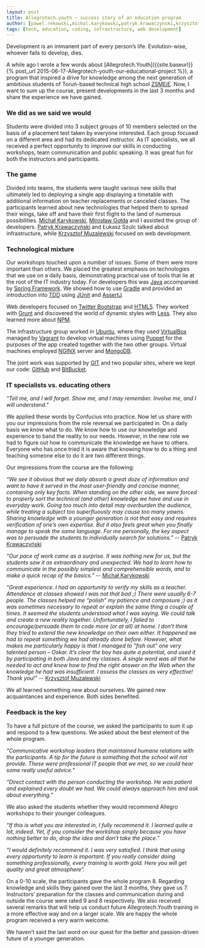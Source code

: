 ```yaml
---
layout: post
title: Allegrotech.youth – success story of an education program
author: [pawel.rekowski,michal.karykowski,patryk.krawaczynski,krzysztof.muzalewski]
tags: [tech, education, coding, infrastructure, web development]
---
```


Development is an immanent part of every person’s life. Evolution-wise, whoever fails to develop, dies.

A while ago I wrote a few words about [Allegrotech.Youth]({{site.baseurl}}{% post_url 2015-06-17-Allegrotech-youth-our-educational-project %}),
a program that inspired a drive for knowledge among the next generation of ambitious students of Toruń-based technical
high school [ZSMEiE](http://www.zsmeie.torun.pl). Now, I want to sum up the course, present developments in the last
3 months and share the experience we have gained.

### We did as we said we would
Students were divided into 3 subject groups of 10 members selected on the basis of a placement test taken by everyone
interested. Each group focused on a different area and had its dedicated instructor. As IT specialists, we all received
a perfect opportunity to improve our skills in conducting workshops, team communication and public speaking. It was
great fun for both the instructors and participants.

### The game
Divided into teams, the students were taught various new skills that ultimately led to deploying a single app displaying
a timetable with additional information on teacher replacements or canceled classes. The participants learned about new
technologies that helped them to spread their wings, take off and have their first flight to the land of numerous
possibilities. [Michał Karykowski]({{site.baseurl}}/authors/michal.karykowski),
[Mirosław Gołda]({{site.baseurl}}/authors/miroslaw.golda) and I assisted the group of developers.
[Patryk Krawaczyński]({{site.baseurl}}/authors/patryk.krawaczynski) and Łukasz Szulc talked about infrastructure,
while [Krzysztof Muzalewski]({{site.baseurl}}/authors/krzysztof.muzalewski) focused on web development.

### Technological mixture
Our workshops touched upon a number of issues. Some of them were more important than others. We placed the greatest
emphasis on technologies that we use on a daily basis, demonstrating practical use of tools that lie at the root of
the IT industry today. For developers this was [Java](https://en.wikipedia.org/wiki/Java) accompanied by
[Spring Framework](http://spring.io/). We showed how to use [Gradle](https://gradle.org/) and provided an introduction
into [TDD](https://en.wikipedia.org/wiki/Test-driven_development) using [JUnit](http://junit.org/) and
[AssertJ](http://joel-costigliola.github.io/assertj/).

Web developers focused on [Twitter Bootstrap](http://getbootstrap.com/) and
[HTML5](http://www.w3.org/TR/html5/). They worked with [Grunt](http://gruntjs.com/) and discovered the world of dynamic
styles with [Less](http://lesscss.org/). They also learned more about [NPM](https://www.npmjs.com/).

The infrastructure group worked in [Ubuntu](http://www.ubuntu.com/), where they used
[VirtualBox](https://www.virtualbox.org/) managed by [Vagrant](https://www.vagrantup.com/) to develop virtual machines
using [Puppet](https://puppetlabs.com/) for the purposes of the app created together with the two other groups. Virtual
machines employed [NGINX](http://wiki.nginx.org/) server and [MongoDB](https://www.mongodb.org/).

The joint work was supported by [GIT](https://git-scm.com/) and two popular sites, where we kept our code:
[GitHub](https://github.com/) and [BitBucket](https://bitbucket.org/).

### IT specialists vs. educating others
*“Tell me, and I will forget. Show me, and I may remember. Involve me, and I will understand."*

We applied these words by Confucius into practice. Now let us share with you our impressions from the role reversal
we participated in. On a daily basis we know what to do. We know how to use our knowledge and experience to band
the reality to our needs. However, in the new role we had to figure out how to communicate the knowledge we have
to others. Everyone who has once tried it is aware that knowing how to do a thing and teaching someone else to do it
are two different things.

Our impressions from the course are the following:

*“We see it obvious that we daily absorb a great doze of information and want to have it served in the most
user-friendly and concise manner, containing only key facts. When standing on the other side, we were forced to properly
sort the technical (and other) knowledge we have and use in everyday work. Going too much into detail may overburden
the audience, while treating a subject too superfluously may cause too many yawns. Sharing knowledge with a younger
generation is not that easy and requires verification of one’s own expertise. But it also feels great when you finally
manage to speak the same language. For me personally, the key aspect was to persuade the students to individually
search for solutions.”*
-- [Patryk Krawaczyński]({{site.baseurl}}/authors/patryk.krawaczynski)

*“Our pace of work came as a surprise. It was nothing new for us, but the students saw it as extraordinary and
unexpected. We had to learn how to communicate in the possibly simplest and comprehensible words, and to make a quick
recap of the basics.”*
-- [Michał Karykowski]({{site.baseurl}}/authors/michal.karykowski)

*“Great experience.  I had an opportunity to verify my skills as a teacher. Attendance at classes showed I was not that
bad ;) There were usually 6-7 people. The classes helped me “polish” my patience and composure ;) as it was sometimes
necessary to repeat or explain the same thing a couple of times. It seemed the students understood what I was saying.
We could talk and create a new reality together. Unfortunately, I failed to encourage/persuade them to code more
(or at all) at home. I don’t think they tried to extend the new knowledge on their own either. It happened we had
to repeat something we had already done before. However, what makes me particularly happy is that I managed to
“fish out” one very talented person – Oskar. It’s clear the boy has quite a potential, and used it by participating
in both Java and my classes. A single word was all that he needed to act and knew how to find the right answer on
the Web when the knowledge he had was insufficient. I assess the classes as very effective! Thank you!”*
-- [Krzysztof Muzalewski]({{site.baseurl}}/authors/krzysztof.muzalewski)

We all learned something new about ourselves. We gained new acquaintances and experience. Both sides benefited.

### Feedback is the key
To have a full picture of the course, we asked the participants to sum it up and respond to a few questions. We asked
about the best element of the whole program.

*“Communicative workshop leaders that maintained humane relations with the participants. A tip for the future is
something that the school will not provide. These were professional IT people that we met, so we could hear some really
useful advice.”*

*“Direct contact with the person conducting the workshop. He was patient and explained every doubt we had. We could
always approach him and ask about everything.”*

We also asked the students whether they would recommend Allegro workshops to their younger colleagues.

*“If this is what you are interested in, I fully recommend it. I learned quite a lot, indeed. Yet, if you consider
the workshop simply because you have nothing better to do, drop the idea and don’t take the place.”*

*“I would definitely recommend it. I was very satisfied. I think that using every opportunity to learn is important.
If you really consider doing something professionally, every training is worth gold. Here you will get quality and great
atmosphere”.*

On a 0-10 scale, the participants gave the whole program 8. Regarding knowledge and skills they gained over the last
3 months, they gave us 7. Instructors’ preparation for the classes and communication during and outside the course were
rated 9 and 8 respectively. We also received several remarks that will help us conduct future Allegrotech.Youth training
in a more effective way and on a larger scale. We are happy the whole program received a very warm welcome.

We haven’t said the last word on our quest for the better and passion-driven future of a younger generation.
